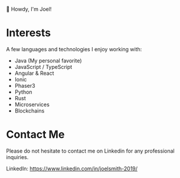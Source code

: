👋 Howdy, I'm Joel!

# Interests
A few languages and technologies I enjoy working with:
- Java (My personal favorite)
- JavaScript / TypeScript
- Angular & React
- Ionic
- Phaser3
- Python
- Rust
- Microservices
- Blockchains

# Contact Me
Please do not hesitate to contact me on Linkedin for any professional inquiries.

LinkedIn: https://www.linkedin.com/in/joelsmith-2019/

